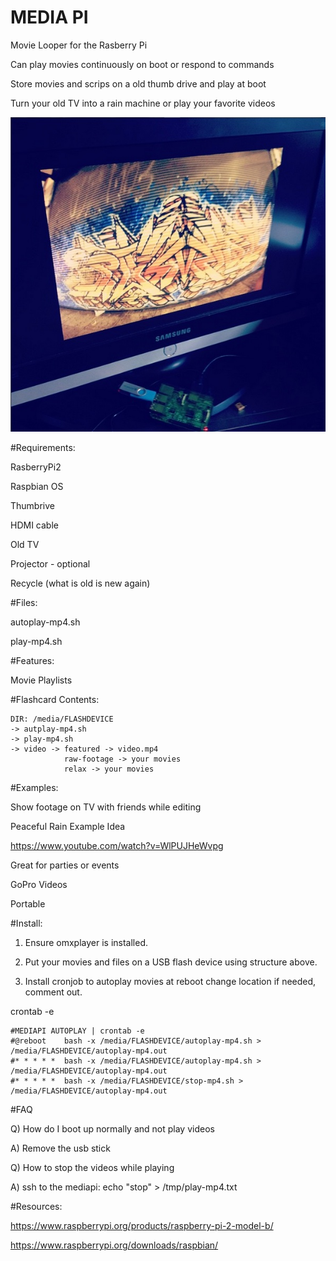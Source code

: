 MEDIA PI
========

Movie Looper for the Rasberry Pi

Can play movies continuously on boot or respond to commands

Store movies and scrips on a old thumb drive and play at boot

Turn your old TV into a rain machine or play your favorite videos

![Alt text](screenshot.jpg?raw=true "ScreenShot")

#Requirements:

RasberryPi2

Raspbian OS

Thumbrive

HDMI cable

Old TV

Projector - optional

Recycle (what is old is new again)

#Files:

autoplay-mp4.sh

play-mp4.sh

#Features:

Movie Playlists

#Flashcard Contents:

```
DIR: /media/FLASHDEVICE
-> autplay-mp4.sh
-> play-mp4.sh
-> video -> featured -> video.mp4
            raw-footage -> your movies
            relax -> your movies
```

#Examples:

Show footage on TV with friends while editing

Peaceful Rain Example Idea

https://www.youtube.com/watch?v=WlPUJHeWvpg

Great for parties or events

GoPro Videos

Portable

#Install:

1. Ensure omxplayer is installed.

2. Put your movies and files on a USB flash device using structure above.

3. Install cronjob to autoplay movies at reboot change location if needed, comment out.

crontab -e

```
#MEDIAPI AUTOPLAY | crontab -e
#@reboot    bash -x /media/FLASHDEVICE/autoplay-mp4.sh > /media/FLASHDEVICE/autoplay-mp4.out 
#* * * * *  bash -x /media/FLASHDEVICE/autoplay-mp4.sh > /media/FLASHDEVICE/autoplay-mp4.out 
#* * * * *  bash -x /media/FLASHDEVICE/stop-mp4.sh > /media/FLASHDEVICE/autoplay-mp4.out 
```

#FAQ

Q) How do I boot up normally and not play videos

A) Remove the usb stick

Q) How to stop the videos while playing

A) ssh to the mediapi: echo "stop" > /tmp/play-mp4.txt

#Resources:

https://www.raspberrypi.org/products/raspberry-pi-2-model-b/

https://www.raspberrypi.org/downloads/raspbian/
